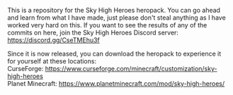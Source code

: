 This is a repository for the Sky High Heroes heropack. You can go ahead and learn from what I have made, just please don't steal anything as I have worked very hard on this. If you want to see the results of any of the commits on here, join the Sky High Heroes Discord server: https://discord.gg/CseTMEhu3f

Since it is now released, you can download the heropack to experience it for yourself at these locations:\
CurseForge: https://www.curseforge.com/minecraft/customization/sky-high-heroes \
Planet Minecraft: https://www.planetminecraft.com/mod/sky-high-heroes/